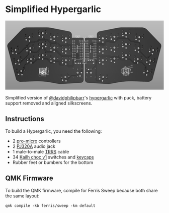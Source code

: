 # Simplified Hypergarlic

![hypergarlic_custom](hypergarlic_custom.png)

Simplified version of [@davidphilipbarr](https://github.com/davidphilipbarr)'s [hypergarlic](https://github.com/davidphilipbarr/hypergolic/tree/main/hypergarlic) with puck, battery support removed and aligned silkscreens.

## Instructions
To build a Hypergarlic, you need the following:
* 2 [pro-micro](https://www.aliexpress.com/item/32971098005.html) controllers
* 2 [PJ320A](https://www.aliexpress.com/item/1005001928651798.html) audio jack
* 1 male-to-male [TRRS](https://www.aliexpress.com/item/32961128759.html) cable
* 34 [Kailh choc v1](https://www.aliexpress.com/item/4000907409650.html) switches and [keycaps](https://boardsource.xyz/store/5f6ef2d68e3bf05ab838f918)
* Rubber feet or bumbers for the bottom


## QMK Firmware
To build the QMK firmware, compile for Ferris Sweep because both share the same layout:
```
qmk compile -kb ferris/sweep -km default
```
